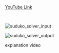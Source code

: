 [YouTube Link](https://www.youtube.com/watch?v=uCqr0zLPwpo&t=4s)

 <br />
 
![suduko_solver_input](https://github.com/sakthiaj29/l3/assets/159148814/f7ea08f7-9b77-4410-bc08-4b7b8f5fc5ab)

![suduko_solver_output](https://github.com/sakthiaj29/l3/assets/159148814/23dfff45-d910-4918-8f00-a5f0725dfe1f)

explanation video


